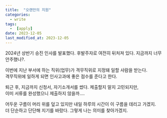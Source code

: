 ```yaml
---
title:  "오랜만의 지원" 
categories:
  - write
tags:
  -  [apply]
date: 2023-12-05
last_modified_at: 2023-12-05
---
```


2024년 상반기 승진 인사를 발표했다.
후발주자로 여전히 뒤처져 있다. 지금까지 너무 안주했나?.

이번에 지난 부서에 하는 직위(업무)가 격무직위로 지정돼 일할 사람을 받는다.<br>
격무직위에 일하게 되면 인사고과에 좋은 점수를 준다고 한다.

퇴근 후, 지금까지 신청서, 자기소개서를 썼다. 제출할지 말지 고민되지만,<br>이미 서류를 완성했으니 제출하지 않을까….

어두운 구름이 머리 위를 덮고 있지만 내일 하루의 시간이 이 구름을 데리고 가겠지.<br>더 단순하고 단단해 지기를 바랐다. 그렇게 나는 의미를 찾아가겠지.